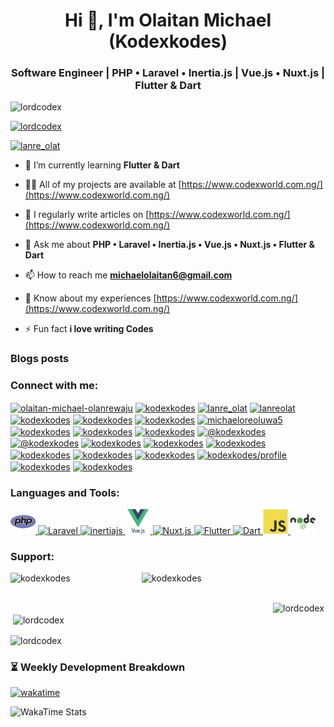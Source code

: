 <h1 align="center">Hi 👋, I'm Olaitan Michael (Kodexkodes)</h1>
<h3 align="center">Software Engineer | PHP • Laravel • Inertia.js | Vue.js • Nuxt.js | Flutter & Dart</h3>

<p align="left"> <img src="https://komarev.com/ghpvc/?username=lordcodex&label=Profile%20views&color=0e75b6&style=flat" alt="lordcodex" /> </p>

<p align="left"> <a href="https://github.com/ryo-ma/github-profile-trophy"><img src="https://github-profile-trophy.vercel.app/?username=lordcodex" alt="lordcodex" /></a> </p>

<p align="left"> <a href="https://twitter.com/lanre_olat" target="blank"><img src="https://img.shields.io/twitter/follow/lanre_olat?logo=twitter&style=for-the-badge" alt="lanre_olat" /></a> </p>

- 🌱 I’m currently learning **Flutter & Dart**

- 👨‍💻 All of my projects are available at [https://www.codexworld.com.ng/](https://www.codexworld.com.ng/)

- 📝 I regularly write articles on [https://www.codexworld.com.ng/](https://www.codexworld.com.ng/)

- 💬 Ask me about **PHP • Laravel • Inertia.js • Vue.js • Nuxt.js • Flutter & Dart**

- 📫 How to reach me **michaelolaitan6@gmail.com**

- 📄 Know about my experiences [https://www.codexworld.com.ng/](https://www.codexworld.com.ng/)

- ⚡ Fun fact **i love writing Codes**

### Blogs posts
<!-- BLOG-POST-LIST:START -->
<!-- BLOG-POST-LIST:END -->

<h3 align="left">Connect with me:</h3>
<p align="left">
<a href="https://codepen.io/olaitan-michael-olanrewaju" target="blank"><img align="center" src="https://raw.githubusercontent.com/rahuldkjain/github-profile-readme-generator/master/src/images/icons/Social/codepen.svg" alt="olaitan-michael-olanrewaju" height="30" width="40" /></a>
<a href="https://dev.to/kodexkodes" target="blank"><img align="center" src="https://raw.githubusercontent.com/rahuldkjain/github-profile-readme-generator/master/src/images/icons/Social/devto.svg" alt="kodexkodes" height="30" width="40" /></a>
<a href="https://twitter.com/lanre_olat" target="blank"><img align="center" src="https://raw.githubusercontent.com/rahuldkjain/github-profile-readme-generator/master/src/images/icons/Social/twitter.svg" alt="lanre_olat" height="30" width="40" /></a>
<a href="https://linkedin.com/in/lanreolat" target="blank"><img align="center" src="https://raw.githubusercontent.com/rahuldkjain/github-profile-readme-generator/master/src/images/icons/Social/linked-in-alt.svg" alt="lanreolat" height="30" width="40" /></a>
<a href="https://stackoverflow.com/users/kodexkodes" target="blank"><img align="center" src="https://raw.githubusercontent.com/rahuldkjain/github-profile-readme-generator/master/src/images/icons/Social/stack-overflow.svg" alt="kodexkodes" height="30" width="40" /></a>
<a href="https://codesandbox.com/kodexkodes" target="blank"><img align="center" src="https://raw.githubusercontent.com/rahuldkjain/github-profile-readme-generator/master/src/images/icons/Social/codesandbox.svg" alt="kodexkodes" height="30" width="40" /></a>
<a href="https://kaggle.com/kodexkodes" target="blank"><img align="center" src="https://raw.githubusercontent.com/rahuldkjain/github-profile-readme-generator/master/src/images/icons/Social/kaggle.svg" alt="kodexkodes" height="30" width="40" /></a>
<a href="https://fb.com/michaeloreoluwa5" target="blank"><img align="center" src="https://raw.githubusercontent.com/rahuldkjain/github-profile-readme-generator/master/src/images/icons/Social/facebook.svg" alt="michaeloreoluwa5" height="30" width="40" /></a>
<a href="https://instagram.com/kodexkodes" target="blank"><img align="center" src="https://raw.githubusercontent.com/rahuldkjain/github-profile-readme-generator/master/src/images/icons/Social/instagram.svg" alt="kodexkodes" height="30" width="40" /></a>
<a href="https://dribbble.com/kodexkodes" target="blank"><img align="center" src="https://raw.githubusercontent.com/rahuldkjain/github-profile-readme-generator/master/src/images/icons/Social/dribbble.svg" alt="kodexkodes" height="30" width="40" /></a>
<a href="https://www.behance.net/kodexkodes" target="blank"><img align="center" src="https://raw.githubusercontent.com/rahuldkjain/github-profile-readme-generator/master/src/images/icons/Social/behance.svg" alt="kodexkodes" height="30" width="40" /></a>
<a href="https://hashnode.com/@kodexkodes" target="blank"><img align="center" src="https://raw.githubusercontent.com/rahuldkjain/github-profile-readme-generator/master/src/images/icons/Social/hashnode.svg" alt="@kodexkodes" height="30" width="40" /></a>
<a href="https://medium.com/@kodexkodes" target="blank"><img align="center" src="https://raw.githubusercontent.com/rahuldkjain/github-profile-readme-generator/master/src/images/icons/Social/medium.svg" alt="@kodexkodes" height="30" width="40" /></a>
<a href="https://www.youtube.com/c/kodexkodes" target="blank"><img align="center" src="https://raw.githubusercontent.com/rahuldkjain/github-profile-readme-generator/master/src/images/icons/Social/youtube.svg" alt="kodexkodes" height="30" width="40" /></a>
<a href="https://www.codechef.com/users/kodexkodes" target="blank"><img align="center" src="https://cdn.jsdelivr.net/npm/simple-icons@3.1.0/icons/codechef.svg" alt="kodexkodes" height="30" width="40" /></a>
<a href="https://www.hackerrank.com/kodexkodes" target="blank"><img align="center" src="https://raw.githubusercontent.com/rahuldkjain/github-profile-readme-generator/master/src/images/icons/Social/hackerrank.svg" alt="kodexkodes" height="30" width="40" /></a>
<a href="https://codeforces.com/profile/kodexkodes" target="blank"><img align="center" src="https://raw.githubusercontent.com/rahuldkjain/github-profile-readme-generator/master/src/images/icons/Social/codeforces.svg" alt="kodexkodes" height="30" width="40" /></a>
<a href="https://www.leetcode.com/kodexkodes" target="blank"><img align="center" src="https://raw.githubusercontent.com/rahuldkjain/github-profile-readme-generator/master/src/images/icons/Social/leet-code.svg" alt="kodexkodes" height="30" width="40" /></a>
<a href="https://www.hackerearth.com/kodexkodes" target="blank"><img align="center" src="https://raw.githubusercontent.com/rahuldkjain/github-profile-readme-generator/master/src/images/icons/Social/hackerearth.svg" alt="kodexkodes" height="30" width="40" /></a>
<a href="https://auth.geeksforgeeks.org/user/kodexkodes/profile" target="blank"><img align="center" src="https://raw.githubusercontent.com/rahuldkjain/github-profile-readme-generator/master/src/images/icons/Social/geeks-for-geeks.svg" alt="kodexkodes/profile" height="30" width="40" /></a>
<a href="https://www.topcoder.com/members/kodexkodes" target="blank"><img align="center" src="https://raw.githubusercontent.com/rahuldkjain/github-profile-readme-generator/master/src/images/icons/Social/topcoder.svg" alt="kodexkodes" height="30" width="40" /></a>
<a href="https://discord.gg/kodexkodes" target="blank"><img align="center" src="https://raw.githubusercontent.com/rahuldkjain/github-profile-readme-generator/master/src/images/icons/Social/discord.svg" alt="kodexkodes" height="30" width="40" /></a>
</p>

<h3 align="left">Languages and Tools:</h3>
<p align="left"> <!-- PHP --> <a href="https://www.php.net" target="_blank" rel="noreferrer"> <img src="https://raw.githubusercontent.com/devicons/devicon/master/icons/php/php-original.svg" alt="PHP" width="40" height="40"/> </a> <!-- Laravel --> <a href="https://laravel.com/" target="_blank" rel="noreferrer"> <img src="https://upload.wikimedia.org/wikipedia/commons/thumb/3/36/Logo.min.svg/2560px-Logo.min.svg.png" alt="Laravel" width="40" height="40"/> </a> <!-- Inertiajs --> <a href="https://inertiajs.com/" target="_blank" rel="noreferrer"> <img src="https://i.ibb.co/Vpzkfdrz/svgviewer-png-output.png" alt="inertiajs" width="40" height="40"/> </a> <!-- Vue.js --> <a href="https://vuejs.org/" target="_blank" rel="noreferrer"> <img src="https://raw.githubusercontent.com/devicons/devicon/master/icons/vuejs/vuejs-original-wordmark.svg" alt="Vue.js" width="40" height="40"/> </a> <!-- Nuxt.js --> <a href="https://nuxtjs.org/" target="_blank" rel="noreferrer"> <img src="https://www.vectorlogo.zone/logos/nuxtjs/nuxtjs-icon.svg" alt="Nuxt.js" width="40" height="40"/> </a> <!-- Flutter --> <a href="https://flutter.dev" target="_blank" rel="noreferrer"> <img src="https://www.vectorlogo.zone/logos/flutterio/flutterio-icon.svg" alt="Flutter" width="40" height="40"/> </a> <!-- Dart --> <a href="https://dart.dev" target="_blank" rel="noreferrer"> <img src="https://www.vectorlogo.zone/logos/dartlang/dartlang-icon.svg" alt="Dart" width="40" height="40"/> </a> <!-- JavaScript --> <a href="https://developer.mozilla.org/en-US/docs/Web/JavaScript" target="_blank" rel="noreferrer"> <img src="https://raw.githubusercontent.com/devicons/devicon/master/icons/javascript/javascript-original.svg" alt="JavaScript" width="40" height="40"/> </a> <!-- Node.js --> <a href="https://nodejs.org/" target="_blank" rel="noreferrer"> <img src="https://raw.githubusercontent.com/devicons/devicon/master/icons/nodejs/nodejs-original-wordmark.svg" alt="Node.js" width="40" height="40"/> </a> </p>

<h3 align="left">Support:</h3>
<p><a href="https://www.buymeacoffee.com/kodexkodes"> <img align="left" src="https://cdn.buymeacoffee.com/buttons/v2/default-yellow.png" height="50" width="210" alt="kodexkodes" /></a><a href="https://ko-fi.com/kodexkodes"> <img align="left" src="https://cdn.ko-fi.com/cdn/kofi3.png?v=3" height="50" width="210" alt="kodexkodes" /></a></p><br><br>

<p><img align="left" src="https://github-readme-stats.vercel.app/api/top-langs?username=lordcodex&show_icons=true&locale=en&layout=compact" alt="lordcodex" /></p>

<p>&nbsp;<img align="center" src="https://github-readme-stats.vercel.app/api?username=lordcodex&show_icons=true&locale=en" alt="lordcodex" /></p>

<p><img align="center" src="https://github-readme-streak-stats.herokuapp.com/?user=lordcodex&" alt="lordcodex" /></p>

### ⏳ Weekly Development Breakdown

[![wakatime](https://wakatime.com/badge/user/b2c28186-5d75-4c14-bf5e-7d645ca96368.svg)](https://wakatime.com/@b2c28186-5d75-4c14-bf5e-7d645ca96368)

![WakaTime Stats](https://github-readme-stats.vercel.app/api/wakatime?username=lordcodex&layout=compact&theme=tokyonight)

